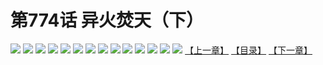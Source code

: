 # 第774话 异火焚天（下）
![](https://mhpic.xiaomingtaiji.net/comic/D/斗破苍穹/第774话F1_262440/1.jpg-zymk.middle.webp)
![](https://mhpic.xiaomingtaiji.net/comic/D/斗破苍穹/第774话F1_262440/2.jpg-zymk.middle.webp)
![](https://mhpic.xiaomingtaiji.net/comic/D/斗破苍穹/第774话F1_262440/3.jpg-zymk.middle.webp)
![](https://mhpic.xiaomingtaiji.net/comic/D/斗破苍穹/第774话F1_262440/4.jpg-zymk.middle.webp)
![](https://mhpic.xiaomingtaiji.net/comic/D/斗破苍穹/第774话F1_262440/5.jpg-zymk.middle.webp)
![](https://mhpic.xiaomingtaiji.net/comic/D/斗破苍穹/第774话F1_262440/6.jpg-zymk.middle.webp)
![](https://mhpic.xiaomingtaiji.net/comic/D/斗破苍穹/第774话F1_262440/7.jpg-zymk.middle.webp)
![](https://mhpic.xiaomingtaiji.net/comic/D/斗破苍穹/第774话F1_262440/8.jpg-zymk.middle.webp)
![](https://mhpic.xiaomingtaiji.net/comic/D/斗破苍穹/第774话F1_262440/9.jpg-zymk.middle.webp)
![](https://mhpic.xiaomingtaiji.net/comic/D/斗破苍穹/第774话F1_262440/10.jpg-zymk.middle.webp)
![](https://mhpic.xiaomingtaiji.net/comic/D/斗破苍穹/第774话F1_262440/11.jpg-zymk.middle.webp)
![](https://mhpic.xiaomingtaiji.net/comic/D/斗破苍穹/第774话F1_262440/12.jpg-zymk.middle.webp)
![](https://mhpic.xiaomingtaiji.net/comic/D/斗破苍穹/第774话F1_262440/13.jpg-zymk.middle.webp)
![](https://mhpic.xiaomingtaiji.net/comic/D/斗破苍穹/第774话F1_262440/14.jpg-zymk.middle.webp)
[【上一章】](./777.md)
[【目录】](./README.md)
[【下一章】](./779.md)
